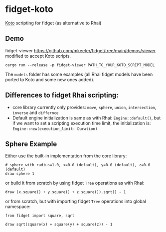 # fidget-koto
[Koto](https:://koto.dev) scripting for fidget (as alternative to Rhai)

## Demo
fidget-viewer https://github.com/mkeeter/fidget/tree/main/demos/viewer modified to accept Koto scripts.
```Shell
cargo run --release -p fidget-viewer PATH_TO_YOUR_KOTO_SCRIPT_MODEL
```
The `models` folder has some examples (all Rhai fidget models have been ported to Koto and some new ones added).

## Differences to fidget Rhai scripting:
* core library currently only provides: `move`, `sphere`, `union`, `intersection`, `inverse` and `differnce`
* Default engine initialization is same as with Rhai: `Engine::default()`, but if we want to set
a scripting execution time limit, the initialization is: `Engine::new(execution_limit: Duration)`

## Sphere Example
Either use the built-in implementation from the core library:
```Koto
# sphere with radius=1.0, x=0.0 (default), y=0.0 (default), z=0.0 (default)
draw sphere 1
```
or build it from scratch by using fidget `Tree` operations as with Rhai:
```Koto
draw (x.square() + y.square() + z.square()).sqrt() - 1
```
or from scratch, but with importing fidget `Tree` operations into global namespace:
```Koto
from fidget import square, sqrt

draw sqrt(square(x) + square(y) + square(z)) - 1
```
